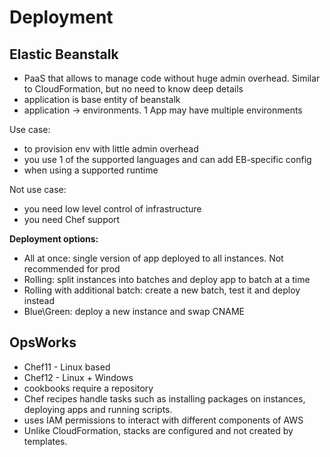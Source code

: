 # Deployment

## Elastic Beanstalk

- PaaS that allows to manage code without huge admin overhead. Similar to CloudFormation, but no need to know deep details
- application is base entity of beanstalk
- application -> environments. 1 App may have multiple environments

Use case:
- to provision env with little admin overhead
- you use 1 of the supported languages and can add EB-specific config
- when using a supported runtime

Not use case:
- you need low level control of infrastructure
- you need Chef support

**Deployment options:**

- All at once: single version of app deployed to all instances. Not recommended for prod
- Rolling: split instances into batches and deploy app to batch at a time
- Rolling with additional batch: create a new batch, test it and deploy instead
- Blue\Green: deploy a new instance and swap CNAME

## OpsWorks

- Chef11 - Linux based
- Chef12 - Linux + Windows
- cookbooks require a repository
- Chef recipes handle tasks such as installing packages on instances, deploying apps and running scripts.
- uses IAM permissions to interact with different components of AWS
- Unlike CloudFormation, stacks are configured and not created by templates.
